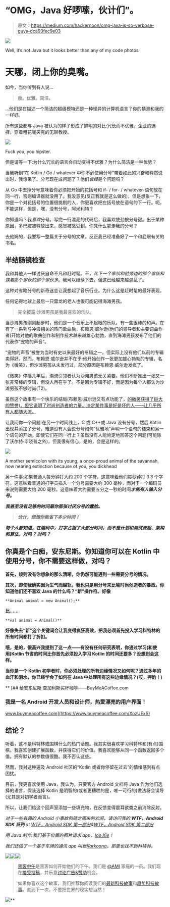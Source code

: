 # “OMG，Java 好啰嗦，伙计们”。

> 原文：<https://medium.com/hackernoon/omg-java-is-so-verbose-guys-dca93fec9e03>

![](img/0aa28c0583435a561228ba8273ba27ac.png)

Well, it’s not Java but it looks better than any of my code photos

# 天哪，闭上你的臭嘴。

如今，当你听到有人说…

> 瘦。优雅。简洁。

…他们是在描述一个简洁的超级模特还是一种怪异的计算机语言？你的猜测和我的一样好。

所有这些都与 Java 被认为的样子形成了鲜明的对比:冗长而不优雅，企业的选择，穿着粗花呢夹克的无聊教授。

![](img/59751fba47d3bae4fc23db81ee5b4883.png)

Fuck you, you hipster.

但是请等一下:为什么冗长的语言会自动变得不优雅？为什么简洁是一种优势？

当我听到“在 Kotlin / Go / whatever 中你不必使用分号”带着如此的兴奋和释然说出时，我惊呆了。分号现在成问题了？他们*曾经*是个问题吗？

从 Go 中去掉分号意味着你必须把开始的花括号和 if- / for- / whatever-语句放在同一行，否则编译器就没用了。我没意见(反正我就是这么做的)，但是想象一下，你是一个对花括号的位置很挑剔的人，你更喜欢把左括号放在语句的下一行。呃，不能这样，但是，嘿，没有分号，阿米利特？

你知道吗？我*喜欢*分号。写完一行漂亮的代码后，我喜欢使劲按分号键。出于某种原因，多巴胺被释放出来，感觉被感受到。你凭什么拿走我的分号？

去他妈的，我要写一整篇关于分号的文章。反正我已经准备好了一个和屁眼有关的书名。

## 半结肠镜检查

我和其他人一样讨厌自命不凡和赶时髦。不，*比下一个家伙和他旁边的那个家伙和挨着*那个*家伙的那个家伙多*。我可以继续下去，但这已经越来越混乱了。

这种对省略分号的新奇迷恋让我想起了音乐行业。为什么这是赶时髦的最好表现。

任何记得地球上最后一只雷龙的老人也很可能记得海滩男孩。

> 完全披露:沙滩男孩是我最喜欢的乐队。

当沙滩男孩刚刚起步时，他们是一个音乐上不起眼的乐队，有一些很棒的和声。在有了一系列与冲浪相关的热门歌曲后，布赖恩·威尔逊(他们的领导者和主要词曲作者)开始对他的歌曲创作和制作技术越来越雄心勃勃，直到海滩男孩发布了他们的代表作“宠物的声音”。

“宠物的声音”被誉为当时有史以来最好的专辑之一，但实际上没有他们以前的专辑卖得好。然而，布赖恩·威尔逊并不在乎:他开始创作一张更加雄心勃勃的专辑，名为《微笑》，但沙滩男孩从未发行过，部分原因是布赖恩·威尔逊发疯了。

《微笑》停播几年后，潮流引领者认为沙滩男孩无关紧要。他们不断推出一张又一张非常棒的专辑，但没人再在乎了。不是因为专辑不好，而是因为每个人都认为沙滩男孩不够时尚(T2)。

虽然这个故事有一个快乐的结局(布赖恩·威尔逊又有点功能了，[的微笑获得了巨大的赞誉)，但它说明了时尚创造者的力量。决定某件事是好是坏的人——让几乎所有人都随大流。](https://en.wikipedia.org/wiki/Brian_Wilson_Presents_Smile)

让我问你一个问题:在另一个时间线上，C 或 C++或 Java 没有分号，然后 Kotlin 出现并添加了分号，难道没有人会说分号如何“优雅地”声明一个语句的结束和另一个语句的开始，即使它们在同一行上？虽然没有人能肯定地回答这个问题(可能除了沃尔特·毕晓普之外)，但我很有信心，是的，会是这样的。

![](img/a9b5ace3442e99f35e8ceacb12e07b33.png)

A mother semicolon with its young, a once-proud animal of the savannah, now nearing extinction because of you, you dickhead

另一件事:如果普通人每分钟打大约 200 个字符，这意味着他们每秒钟打 3.3 个字符。这意味着普通的打字员插入一个分号需要大约 300 毫秒，而对于一个编码员来说则需要大约 200 毫秒。这意味着大约需要五分之一秒的时间***才能有人输入分号。***

***我甚至没有足够的时间扇你那张讨厌分号的蠢脸。***

> ***伙计，想想你能省下多少时间！***

***每个人都知道，在编码中，打字占据了大部分时间，而不是计划和测试流程、架构和算法，对吗？ ***对吗？******

## **你真是个白痴，安东尼斯。你知道你可以在 Kotlin 中使用分号，你不需要这样做，对吗？**

**首先，规则没有你想象的那么清晰，你仍然可能遇到一些需要分号的情况。**

**其次，即使我确实因为生气而越轨，我也只是用分号来比喻时尚创造者的暴政。你知道他们还不喜欢 Java 的什么吗？“新”操作符。好像**

```
**Animal animal = new Animal();**
```

**比……**

```
**val animal = Animal()**
```

**好像失去“新”这个关键词会让我变得疯狂高效，把我必须首先投入学习科特林的所有时间都打了折扣。**

**哦，是的，很高兴我提到了这一点——有没有任何研究表明，你通过学习(和使用)Kotlin 节省的时间比你首先必须投入学习 Kotlin 的时间还要多？没想到会这样。**

**当你是一个 Kotlin 初学者时，你必须处理的所有边缘情况又如何呢？通过多年的血汗和泪水，你已经学会了如何在 Java 中处理所有这些边缘情况？(哎，押韵！)**

**[](https://www.buymeacoffee.com/XozUExS) [## 给安东尼斯·查加利斯买杯咖啡——BuyMeACoffee.com

### 我是一名 Android 开发人员和设计师，热爱漂亮的用户界面！

www.buymeacoffee.com](https://www.buymeacoffee.com/XozUExS) 

## 结论？

听着，这不是科特林或围棋什么的热门话题。我其实很喜欢学习科特林和(有点)围棋。我喜欢创建扩展函数，并获得它们的价值。我喜欢能够从同一个函数返回多个值。拥有默认的参数值很酷。我不否认这些。

然而，我对这种遍及 Android 社区的“Kotlin 或者你停留在过去”的情绪感到有点困扰。

目前，我更喜欢使用 Java，我认为，只要官方 Android 文档将 Java 作为他们选择的语言，假装选择 Kotlin 是明智的(或者更糟糕的是，唯一可行的)做法将会误导(尤其是对初学者而言)。

所以，让我们给这个回声室添加一些填充物，在反馈变得震耳欲聋之前消除反射。

*对于一些有趣的 Android 小事故和随之而来的欢闹，请访问我的* ***WTF，Android SDK 系列*** *at* [*WTF，Android SDK 第一部分*](/@sebastian212000/wtf-android-sdk-part-i-animate-withendaction-504f0172fdaf#.in5k9wbzl)*&*[*WTF，Android SDK 第二部分*](/@sebastian212000/wtf-android-sdk-part-ii-why-u-no-crash-3e9455af8438#.bmtgyok56)

*用 Java 制作:我们基于位置的照片请求 app，*[*loo Xie*](https://play.google.com/store/apps/details?id=com.saladdressing.looksie)*！*

*我们还做了一个基于车牌的通讯 app 叫做*[*Karkoona*](https://play.google.com/store/apps/details?id=com.threeeplusplus.karkoona)*。那里也找不到科特林。*

[![](img/50ef4044ecd4e250b5d50f368b775d38.png)](http://bit.ly/HackernoonFB)[![](img/979d9a46439d5aebbdcdca574e21dc81.png)](https://goo.gl/k7XYbx)[![](img/2930ba6bd2c12218fdbbf7e02c8746ff.png)](https://goo.gl/4ofytp)

> [黑客中午](http://bit.ly/Hackernoon)是黑客如何开始他们的下午。我们是 [@AMI](http://bit.ly/atAMIatAMI) 家庭的一员。我们现在[接受投稿](http://bit.ly/hackernoonsubmission)，并乐意[讨论广告&赞助](mailto:partners@amipublications.com)机会。
> 
> 如果你喜欢这个故事，我们推荐你阅读我们的[最新科技故事](http://bit.ly/hackernoonlatestt)和[趋势科技故事](https://hackernoon.com/trending)。直到下一次，不要把世界的现实想当然！

![](img/be0ca55ba73a573dce11effb2ee80d56.png)**